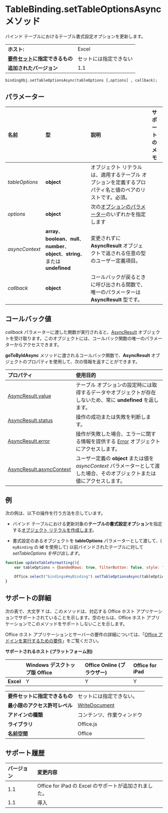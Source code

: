 
# <a name="tablebinding.settableoptionsasync-method"></a>TableBinding.setTableOptionsAsync メソッド
バインド テーブルにおけるテーブル書式設定オプションを更新します。

|||
|:-----|:-----|
|**ホスト:**|Excel|
|**[要件セット](../../docs/overview/specify-office-hosts-and-api-requirements.md)に指定できるもの**|セットには指定できない|
|**追加されたバージョン**|1.1|

```
bindingObj.setTableOptionsAsync(tableOptions [,options] , callback);
```


## <a name="parameters"></a>パラメーター



|**名前**|**型**|**説明**|**サポートのメモ**|
|:-----|:-----|:-----|:-----|
| _tableOptions_|**object**|オブジェクト リテラルは、適用するテーブル オプションを定義するプロパティ名と値のペアのリストです。必須。||
| _options_|**object**|次の[オプションのパラメーター](../../docs/develop/asynchronous-programming-in-office-add-ins.md#passing-optional-parameters-to-asynchronous-methods)のいずれかを指定します||
| _asyncContext_|**array**、**boolean**、**null**、**number**、**object**、**string**、または **undefined**|変更されずに **AsyncResult** オブジェクトで返される任意の型のユーザー定義項目。||
| _callback_|**object**|コールバックが戻るときに呼び出される関数で、唯一のパラメーターは **AsyncResult** 型です。||

## <a name="callback-value"></a>コールバック値

_callback_ パラメーターに渡した関数が実行されると、[AsyncResult](../../reference/shared/asyncresult.md) オブジェクトを受け取ります。このオブジェクトには、コールバック関数の唯一のパラメーターからアクセスできます。

**goToByIdAsync** メソッドに渡されるコールバック関数で、**AsyncResult** オブジェクトのプロパティを使用して、次の情報を返すことができます。



|**プロパティ**|**使用目的**|
|:-----|:-----|
|[AsyncResult.value](../../reference/shared/asyncresult.value.md)|テーブル オプションの設定時には取得するデータやオブジェクトが存在しないため、常に **undefined** を返します。|
|[AsyncResult.status](../../reference/shared/asyncresult.status.md)|操作の成功または失敗を判断します。|
|[AsyncResult.error](../../reference/shared/asyncresult.error.md)|操作が失敗した場合、エラーに関する情報を提供する [Error](../../reference/shared/error.md) オブジェクトにアクセスします。|
|[AsyncResult.asyncContext](../../reference/shared/asyncresult.asynccontext.md)|ユーザー定義の **object** または値を _asyncContext_ パラメーターとして渡した場合、そのオブジェクトまたは値にアクセスします。|

## <a name="example"></a>例

次の例は、以下の操作を行う方法を示しています。


-  バインド テーブルにおける更新対象の**テーブルの書式設定オプション**を指定する[オブジェクト リテラルを作成します](../../docs/excel/format-tables-in-add-ins-for-excel.md)。
    
-  書式設定のあるオブジェクトを  **tableOptions** パラメーターとして渡して、( `myBinding` の **id** を使用して) 以前バインドされたテーブルに対して _setTableOptions を呼び出します_。
    

```js
function updateTableFormatting(){
    var tableOptions = {bandedRows: true, filterButton: false, style: "TableStyleMedium3"}; 

    Office.select("bindings#myBinding").setTableOptionsAsync(tableOptions, function(asyncResult){});
}
```




## <a name="support-details"></a>サポートの詳細


次の表で、大文字 Y は、このメソッドは、対応する Office ホスト アプリケーションでサポートされていることを示します。空のセルは、Office ホスト アプリケーションでこのメソッドをサポートしないことを示します。

Office ホスト アプリケーションとサーバーの要件の詳細については、「[Office アドインを実行するための要件](../../docs/overview/requirements-for-running-office-add-ins.md)」をご覧ください。


**サポートされるホスト (プラットフォーム別)**


||**Windows デスクトップ版 Office**|**Office Online (ブラウザー)**|**Office for iPad**|
|:-----|:-----|:-----|:-----|
|**Excel**|Y|Y|Y|

|||
|:-----|:-----|
|**要件セットに指定できるもの**|セットには指定できない。|
|**最小限のアクセス許可レベル**|[WriteDocument](../../docs/develop/requesting-permissions-for-api-use-in-content-and-task-pane-add-ins.md)|
|**アドインの種類**|コンテンツ、作業ウィンドウ|
|**ライブラリ**|Office.js|
|**名前空間**|Office|

## <a name="support-history"></a>サポート履歴




|**バージョン**|**変更内容**|
|:-----|:-----|
|1.1|Office for iPad の Excel のサポートが追加されました。|
|1.1|導入|
